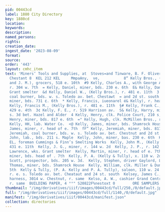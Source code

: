 ```yaml
---
pid: 00443cd
label: 1880 City Directory
key: 1880cd
location: 
keywords: 
description: 
named_persons: 
rights: 
creation_date: 
ingest_date: '2023-08-09'
format: 
source: 
order: '443'
layout: cmhc_item
text: 'Miners’ Tools and Supplies, at  Stoves=and Tinware, B. F. Oliver''s, 187 E.
  Chestant 8  KEL 212 KEL     MmpaAny,  ve,           8“ Kelly Bros., (F. M., D. W.
  and J. M.), grocers, 518 e. 10th  #9 Kelly, Charles A., with George A. Spencer,
  r. 304 w. 7th  = Kelly, Daniel, miner, bds. 230 e. 6th  E& Kelly, Daniel, smelter
  Grant smelter  &d Kelly, Daniel W., (Kelly Bros.), r. 481 e. 11th  3 Kelly, David,
  coal burner, bds. w. s. Toledo av. bet. Chestawt  = and 2d st. south  Kelly, Edward,
  miner, bds. 731 ¢. 6th  * Kelly, Francis, iueonarel é& Kelly), r. head o. 4th  @
  Kelly, Francis M., (Kelly Bros.), r. 481 e. 11th  §# Kelly, Frank C., miner, r.
  429 e. 4th  3¢ Kelly, F. E., r. 519 Harrison av.  S& Kelly, Harry, miner, r. n.
  s. 3d bet. Hazel and Alder  4 Kelly, Henry, clk. Police Court, 210 s, Pine  $9 Kelly,
  Henry, miner, bds. 817 e. 6th  =° Kelly, Hugh, clk. McMillen Bros., r. 109 w. Chestnut  #8
  Kelly, HH, lab. Water Co.  <@ Kelly, James, miner, bds. Shamrock House  20 Kelly,
  James, miner, r. head of e. 7th  fF” Kelly, Jeremiah, miner, bds. 817 e. 6th  Kelly,
  Jeremiah, coal burner, bds. w. s. Toledo av. bet. Chestnut and 2d st. south  Kelly,
  John, lab., bds. 211 s. Maple  Kelly, John, miner, bas. 230 e. 6th  Kelly, John
  EL, foreman Cummings & Finn’s Smelting Works  Kelly, John M., (Kelly Bros.), r.
  431 e. 11th  Kelly, J. G., miner, r. 144 w. 2d  Kelly, J. P., r. 142 w. 7th  Kelly,
  Lawrence, wks. Grant smelter  Kelly, Martin, miner, r. head of e. 7th  Kelly, Michael,
  miner, bds. head of . 7th  Kelly, P. A. (Kelly & Tully), x. 110 w. 2d .  Kelly,
  Scott, prospector, bds. 205 w. 3d.  Kelly, Stephen, driver Gaylord, Light & Gaylord  Kelly,
  Thomas, miner, bds. Shamrock House  Kelly, William, clk. Miller & Dunn, r. 330 e.
  5th  Kelly & Tully, (P. A. Kelly and P. A. Tully), saloon, 110 w. 24  Keleaw, James,
  r. e. s. Toledo av. bet. Cheataut and 24 st. south  Kelsey, James C., saddle and
  harness, 3014 w. Chestnut, r. same  Kelso, A. W., cashier Grand Central Theatre,
  r. same  BUILDING PAPER, 4 °°" S20822F%nestoxt 0        ORE SAMPLERS    '
thumbnail: "/img/derivatives/iiif/images/00443cd/full/250,/0/default.jpg"
full: "/img/derivatives/iiif/images/00443cd/full/1140,/0/default.jpg"
manifest: "/img/derivatives/iiif/00443cd/manifest.json"
collection: directories
---
```

